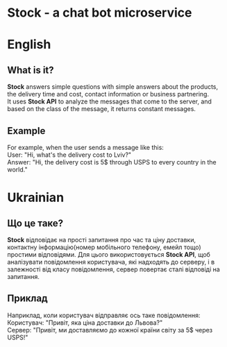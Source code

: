 <h1>Stock - a chat bot microservice</h1>
<h1>English</h1>
<h2>What is it?</h2>
<b>Stock</b> answers simple questions with simple answers about the products, the delivery time and cost, 
contact information or business partnering.<br>
It uses <b>Stock API</b> to analyze the messages that come to the server, 
and based on the class of the message, it returns constant messages.
<h2>Example</h2><p>For example, when the user sends a message like this: <br>
User: "Hi, what's the delivery cost to Lviv?"<br>
Answer: "Hi, the delivery cost is 5$ through USPS to every country in the world."</p>
<h1>Ukrainian</h1>
<h2>Що це таке?</h2>
<b>Stock</b> відповідає на прості запитання про час та ціну доставки, контактну інформацію(номер мобільного телефону, 
емейл тощо) простими відповідями.
Для цього використовується <b>Stock API</b>, щоб аналізувати повідомлення користувача, які 
надходять до серверу, і в залежності від класу повідомлення, сервер повертає сталі відповіді на запитання.
<h2>Приклад</h2>
Наприклад, коли користувач відправляє ось таке повідомлення:
Користувач: "Привіт, яка ціна доставки до Львова?"<br>
Сервер: "Привіт, ми доставляємо до кожної країни світу за 5$ через USPS!"
<br>
<br>
<br>
